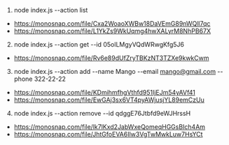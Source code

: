 1. node index.js --action list

- https://monosnap.com/file/Cxa2WoaoXWBw18DaVEmG89nWQll7qc
- https://monosnap.com/file/L1YkZs9WkUqmg4hwXALyrM8NhPB67X

2. node index.js --action get --id 05olLMgyVQdWRwgKfg5J6

- https://monosnap.com/file/Rv6e89dUfZryTBKzNT3TZXe9kwkCwm

3. node index.js --action add --name Mango --email mango@gmail.com --phone 322-22-22

- https://monosnap.com/file/KDmihmfhgVthfd951IjEJm54yAVf41
- https://monosnap.com/file/EwGAj3sx6VT4pyAWjusjYL89emCzUu

4. node index.js --action remove --id qdggE76Jtbfd9eWJHrssH

- https://monosnap.com/file/lk7lKxd2JabWxeQomeqHGGsBIch4Am
- https://monosnap.com/file/JhtGfoEVA6Ilw3VgTwMwkLuw7HsYCt
